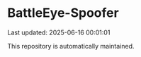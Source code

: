 # BattleEye-Spoofer

Last updated: 2025-06-16 00:01:01

This repository is automatically maintained.
